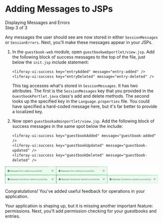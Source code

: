# Adding Messages to JSPs [](id=adding-messages-to-jsps)

<div class="learn-path-step">
    <p>Displaying Messages and Errors<br>Step 3 of 3</p>
</div>

Any messages the user should see are now stored in either `SessionMessages` or
`SessionErrors`. Next, you'll make these messages appear in your JSPs. 

1.  In the `guestbook-web` module, open `guestbookwebportlet/view.jsp`. Add the 
    following block of success messages to the top of the file, just below the 
    `init.jsp` include statement:
    
        <liferay-ui:success key="entryAdded" message="entry-added" />
        <liferay-ui:success key="entryDeleted" message="entry-deleted" />

    This tag accesses what's stored in `SessionMessages`. It has two attributes. 
    The first is the `SessionMessages` key that you provided in the 
    `GuestbookPortlet.java` class's add and delete methods. The second looks up 
    the specified key in the `Language.properties` file. You could have 
    specified a hard-coded message here, but it's far better to provide a 
    localized key. 

2.  Now open `guestbookadminportlet/view.jsp`. Add the following block of 
    success messages in the same spot below the include: 

        <liferay-ui:success key="guestbookAdded" message="guestbook-added" />
        <liferay-ui:success key="guestbookUpdated" message="guestbook-updated" />
        <liferay-ui:success key="guestbookDeleted" message="guestbook-deleted" />

![Figure 1: Now the message displays the value you specified in `Language.properties`.](../../../images/message-complete.png)

Congratulations! You've added useful feedback for operations in your 
application. 

Your application is shaping up, but it is missing another important feature:
permissions. Next, you'll add permission checking for your guestbooks and
entries. 
